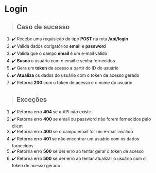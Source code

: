 # Login

> ## Caso de sucesso

1. ✔️ Recebe uma requisição do tipo **POST** na rota **/api/login**
2. ✔️ Valida dados obrigatórios **email** e **password**
3. ✔️ Valida que o campo **email** é um e-mail válido
4. ✔️ **Busca** o usuário com o email e senha fornecidos
5. ✔️ Gera um **token** de acesso a partir do ID do usuário
6. ✔️ **Atualiza** os dados do usuário com o token de acesso gerado
7. ✔️ Retorna **200** com o token de acesso e o nome do usuário

> ## Exceções

1. ✔️ Retorna erro **404** se a API não existir
2. ✔️ Retorna erro **400** se email ou password não forem fornecidos pelo client
3. ✔️ Retorna erro **400** se o campo email for um e-mail inválido
4. ✔️ Retorna erro **401** se não encontrar um usuário com os dados fornecidos
5. ✔️ Retorna erro **500** se der erro ao tentar gerar o token de acesso
6. ✔️ Retorna erro **500** se der erro ao tentar atualizar o usuário com o token de acesso gerado
